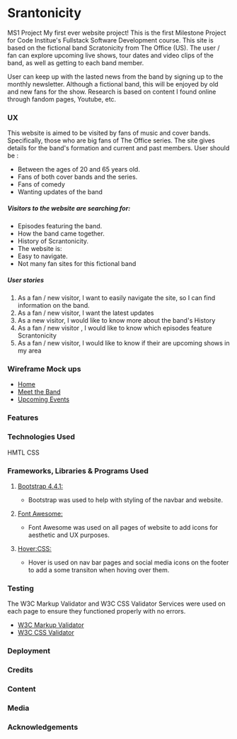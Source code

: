 # Srantonicity
MS1 Project
My first ever website project!
This is the first Milestone Project for Code Institue's Fullstack Software Development course.
This site is based on the fictional band Scratonicity from The Office (US). The user / fan can explore upcoming live shows, tour dates and video clips of the band, as well as getting to each band member.

User can keep up with the lasted news from the band by signing up to the monthly newsletter.
Although a fictional band, this will be enjoyed by old and new fans for the show.
Research is based on content I found online through fandom pages, Youtube, etc.
### UX
This website is aimed to be visited by fans of music and cover bands. Specifically, those who are big fans of The Office series. The site gives details for the band's formation and current and past members.
User should be :
*  Between the ages of 20 and 65 years old.
*  Fans of both cover bands and the series.
*  Fans of comedy
*  Wanting updates of the band

##### Visitors to the website are searching for:
* Episodes featuring the band.
* How the band came together.
* History of Scrantonicity.
* The website is:
 * Easy to navigate.
 * Not many fan sites for this fictional band
 
##### User stories
1. As a fan / new visitor, I want to easily navigate the site, so I can find information on the band.
2. As a fan / new visitor, I want the latest updates
3. As a new visitor, I would like to know more about the band's History
4. As a fan / new visitor , I would like to know which episodes feature Scrantonicity
5. As a fan / new visitor, I would like to know if their are upcoming shows in my area
 
### Wireframe Mock ups
* [Home](https://github.com/SlicedAvocado7/Scrantonicity/blob/master/wireframes/home.png)
* [Meet the Band](https://github.com/SlicedAvocado7/Scrantonicity/blob/master/wireframes/meettheband.png)
* [Upcoming Events](https://github.com/SlicedAvocado7/Scrantonicity/blob/master/wireframes/upcomingevents.png)
 
### Features
 
### Technologies Used
HMTL
CSS
 
### Frameworks, Libraries & Programs Used
 
1. [Bootstrap 4.4.1:](https://getbootstrap.com/docs/4.4/getting-started/introduction/)
   - Bootstrap was used to help with styling of the navbar and website.
 
2. [Font Awesome:](https://fontawesome.com/)
   - Font Awesome was used on all pages of website to add icons for aesthetic and UX purposes.

3. [Hover:CSS:](https://ianlunn.github.io/Hover/)
   -  Hover is used on nav bar pages and social media icons on the footer to add a some transiton when hoving over them. 
 
### Testing

The W3C Markup Validator and W3C CSS Validator Services were used on each page to ensure they functioned properly with no errors.

-   [W3C Markup Validator](https://jigsaw.w3.org/css-validator/#validate_by_input) 
-   [W3C CSS Validator](https://jigsaw.w3.org/css-validator/#validate_by_input) 
 
### Deployment
 
### Credits
 
### Content
 
### Media
 
### Acknowledgements
